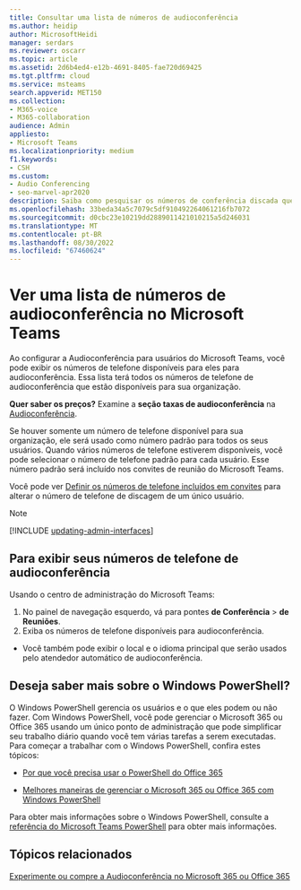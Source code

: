 ```yaml
---
title: Consultar uma lista de números de audioconferência
ms.author: heidip
author: MicrosoftHeidi
manager: serdars
ms.reviewer: oscarr
ms.topic: article
ms.assetid: 2d6b4ed4-e12b-4691-8405-fae720d69425
ms.tgt.pltfrm: cloud
ms.service: msteams
search.appverid: MET150
ms.collection:
- M365-voice
- M365-collaboration
audience: Admin
appliesto:
- Microsoft Teams
ms.localizationpriority: medium
f1.keywords:
- CSH
ms.custom:
- Audio Conferencing
- seo-marvel-apr2020
description: Saiba como pesquisar os números de conferência discada que estão disponíveis para audioconferência no Microsoft Teams.
ms.openlocfilehash: 33beda34a5c7079c5df910492264061216fb7072
ms.sourcegitcommit: d0cbc23e10219dd2889011421010215a5d246031
ms.translationtype: MT
ms.contentlocale: pt-BR
ms.lasthandoff: 08/30/2022
ms.locfileid: "67460624"
---
```

# <a name="see-a-list-of-audio-conferencing-numbers-in-microsoft-teams"></a>Ver uma lista de números de audioconferência no Microsoft Teams

Ao configurar a Audioconferência para usuários do Microsoft Teams, você pode exibir os números de telefone disponíveis para eles para audioconferência. Essa lista terá todos os números de telefone de audioconferência que estão disponíveis para sua organização.
   
**Quer saber os preços?** Examine a **seção taxas de audioconferência** na [Audioconferência](https://www.microsoft.com/microsoft-teams/audio-conferencing).
  
Se houver somente um número de telefone disponível para sua organização, ele será usado como número padrão para todos os seus usuários. Quando vários números de telefone estiverem disponíveis, você pode selecionar o número de telefone padrão para cada usuário. Esse número padrão será incluído nos convites de reunião do Microsoft Teams.
  
Você pode ver [Definir os números de telefone incluídos em convites](set-the-phone-numbers-included-on-invites-in-teams.md) para alterar o número de telefone de discagem de um único usuário.

> [!NOTE]
> [!INCLUDE [updating-admin-interfaces](includes/updating-admin-interfaces.md)]

## <a name="to-view-your-audio-conferencing-phone-numbers"></a>Para exibir seus números de telefone de audioconferência

Usando o centro de administração do Microsoft Teams:

1. No painel de navegação esquerdo, vá para pontes **de Conferência** > **de Reuniões**.
2. Exiba os números de telefone disponíveis para audioconferência.

- Você também pode exibir o local e o idioma principal que serão usados pelo atendedor automático de audioconferência.

## <a name="want-to-know-more-about-windows-powershell"></a>Deseja saber mais sobre o Windows PowerShell?

O Windows PowerShell gerencia os usuários e o que eles podem ou não fazer. Com Windows PowerShell, você pode gerenciar o Microsoft 365 ou Office 365 usando um único ponto de administração que pode simplificar seu trabalho diário quando você tem várias tarefas a serem executadas. Para começar a trabalhar com o Windows PowerShell, confira estes tópicos:

- [Por que você precisa usar o PowerShell do Office 365](/microsoft-365/enterprise/why-you-need-to-use-microsoft-365-powershell)

- [Melhores maneiras de gerenciar o Microsoft 365 ou Office 365 com Windows PowerShell](/previous-versions//dn568025(v=technet.10))

Para obter mais informações sobre o Windows PowerShell, consulte a [referência do Microsoft Teams PowerShell](/powershell/module/teams/?view=teams-ps) para obter mais informações.
  
## <a name="related-topics"></a>Tópicos relacionados

[Experimente ou compre a Audioconferência no Microsoft 365 ou Office 365](/SkypeForBusiness/audio-conferencing-in-office-365/try-or-purchase-audio-conferencing-in-office-365)
